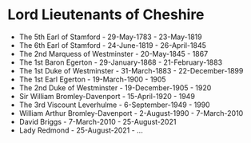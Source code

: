 # Lord Lieutenants of Cheshire

* The 5th Earl of Stamford - 29-May-1783 - 23-May-1819
* The 6th Earl of Stamford - 24-June-1819 - 26-April-1845
* The 2nd Marquess of Westminster - 20-May-1845 - 1867
* The 1st Baron Egerton - 29-January-1868 - 21-February-1883
* The 1st Duke of Westminster - 31-March-1883 - 22-December-1899
* The 1st Earl Egerton - 19-March-1900 - 1905
* The 2nd Duke of Westminster - 19-December-1905 - 1920
* Sir William Bromley-Davenport - 15-April-1920 - 1949
* The 3rd Viscount Leverhulme - 6-September-1949 - 1990
* William Arthur Bromley-Davenport - 2-August-1990 - 7-March-2010
* David Briggs - 7-March-2010 - 25-August-2021
* Lady Redmond - 25-August-2021 - ...
